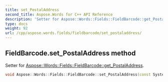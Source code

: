 ```yaml
---
title: set_PostalAddress
second_title: Aspose.Words for C++ API Reference
description: 'Setter for Aspose::Words::Fields::FieldBarcode::get_PostalAddress.'
type: docs
weight: 92
url: /cpp/aspose.words.fields/fieldbarcode/set_postaladdress/
---
```

## FieldBarcode.set_PostalAddress method


Setter for [Aspose::Words::Fields::FieldBarcode::get_PostalAddress](../get_postaladdress/).

```cpp
void Aspose::Words::Fields::FieldBarcode::set_PostalAddress(const System::String &value)
```

